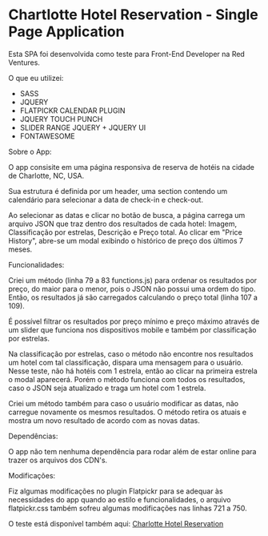 # Chartlotte Hotel Reservation - Single Page Application

Esta SPA foi desenvolvida como teste para Front-End Developer na Red Ventures.

O que eu utilizei:

* SASS
* JQUERY
* FLATPICKR CALENDAR PLUGIN
* JQUERY TOUCH PUNCH
* SLIDER RANGE JQUERY + JQUERY UI
* FONTAWESOME

Sobre o App:

O app consisite em uma página responsiva de reserva de hotéis na cidade de Charlotte, NC, USA.

Sua estrutura é definida por um header, uma section contendo um calendário para selecionar a data de check-in e check-out.

Ao selecionar as datas e clicar no botão de busca, a página carrega um arquivo JSON que traz dentro dos resultados de cada hotel: Imagem, Classificação por estrelas, Descrição e Preço total. Ao clicar em "Price History", abre-se um modal exibindo o histórico de preço dos últimos 7 meses.

Funcionalidades:

Criei um método (linha 79 a 83 functions.js) para ordenar os resultados por preço, do maior para o menor, pois o JSON não possui uma ordem do tipo. Então, os resultados já são carregados calculando o preço total (linha 107 a 109).

É possível filtrar os resultados por preço mínimo e preço máximo através de um slider que funciona nos dispositivos mobile e também por classificação por estrelas.

Na classificação por estrelas, caso o método não encontre nos resultados um hotel com tal classificação, dispara uma mensagem para o usuário. Nesse teste, não há hotéis com 1 estrela, então ao clicar na primeira estrela o modal aparecerá. Porém o método funciona com todos os resultados, caso o JSON seja atualizado e traga um hotel com 1 estrela.

Criei um método também para caso o usuário modificar as datas, não carregue novamente os mesmos resultados. O método retira os atuais e mostra um novo resultado de acordo com as novas datas.

Dependências:

O app não tem nenhuma dependência para rodar além de estar online para trazer os arquivos dos CDN's.

Modificações:

Fiz algumas modificações no plugin Flatpickr para se adequar às necessidades do app quando ao estilo e funcionalidades, o arquivo flatpickr.css também sofreu algumas modificações nas linhas 721 a 750.


O teste está disponível também aqui: <a href="http://vegners.com/projects/testerv/" target="_blank">Charlotte Hotel Reservation</a>
